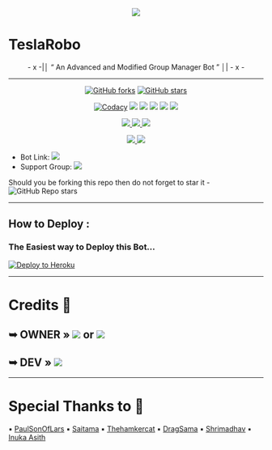 <p align="center">
  <img src="https://media.giphy.com/media/S7jznj1TlqH9otxZux/giphy.gif">
</p>

# TeslaRobo

<p align="center">
- x -|│  “	An Advanced and Modified Group Manager Bot ”  │| - x -
</p>

-------------------------------------------------

<p align="center">
    <a href="https://github.com/MadBoy-X/TeslaRobo/network"><img src="https://img.shields.io/github/forks/MadBoy-X/TeslaRobo?style=for-the-badge" alt="GitHub forks" /></a>
    <a href="https://github.com/MadBoy-X/TeslaRobo/stargazers"><img src="https://img.shields.io/github/stars/MadBoy-X/TeslaRobo?style=for-the-badge" alt="GitHub stars" /></a>
</p>
<p align="center">
    <a href="https://app.codacy.com/manual/MadBoy-X/TeslaRobo/dashboard"> <img src="https://img.shields.io/codacy/grade/4d58f2a402b54aed8a7d95f7add45a81?color=brightgreen&logo=codacy&logoColor=green&style=for-the-badge" alt="Codacy" /></a>
    <a href="https://github.com/MadBoy-X/TeslaRobo"> <img src="https://img.shields.io/github/repo-size/MadBoy-X/TeslaRobo?color=orange&logo=github&logoColor=green&style=for-the-badge" /></a>
    <a href="https://github.com/MadBoy-X/TeslaRobo/commits/Tesla"> <img src="https://img.shields.io/github/last-commit/MadBoy-X/TeslaRobo?color=brown&logo=github&logoColor=green&style=for-the-badge" /></a>
    <a href="https://github.com/MadBoy-X/TeslaRobo/issues"> <img src="https://img.shields.io/github/issues/MadBoy-X/TeslaRobo?color=blueviolet&logo=github&logoColor=green&style=for-the-badge" /></a>
    <a href="https://github.com/MadBoy-X/TeslaRobo/network/members"> <img src="https://img.shields.io/github/forks/MadBoy-X/TeslaRobo?color=red&logo=github&logoColor=green&style=for-the-badge" /></a>  
    <a href="https://pypi.org/project/Telethon/"> <img src="https://img.shields.io/pypi/v/telethon?color=yellow&label=telethon&logo=python&logoColor=green&style=for-the-badge" /></a>
</p>
<p align="center">
<a href="https://github.com/MadBoy-X/TeslaRobo" alt="GitHub release (latest by date including pre-releases)"> <img src="https://img.shields.io/github/v/release/MadBoy-X/TeslaRobo?include_prereleases?style=flat&logo=github" /> </a>
<a href="https://github.com/MadBoy-X/TeslaRobo" alt="GitHub repo size"> <img src="https://img.shields.io/github/repo-size/MadBoy-X/TeslaRobo" /> </a>
<a href="https://github.com/MadBoy-X/TeslaRobo/blob/master/LICENSE" alt="GPLv3 license"> <img src="https://img.shields.io/badge/License-GPLv3-blue.svg" /> </a>
</p>
<p align="center">
<a href="https://telegram.me/TeslaRobo_Chat" alt="Telegram!"> <img src="https://aleen42.github.io/badges/src/telegram.svg" /> </a>
<a href="https://github.com/MadBoy-X/TeslaRobo/graphs/commit-activity" alt="Maintenance"> <img src="https://img.shields.io/badge/Maintained%3F-yes-green.svg" /> </a>
</p>

* Bot Link:  <a href="https://telegram.me/TeslaRobo_Bot" alt="TeslaRobo"> <img src="https://img.shields.io/badge/%F0%9F%A4%96%20-TeslaRobo-blue" /> </a>
* Support Group: <a  href="https://telegram.me/TeslaRobo_Chat" alt="TeslaRobo Chat"> <img  src="https://img.shields.io/badge/%F0%9F%92%A1-Tesla%20Robo%20Chat-9cf" /> </a>

Should you be forking this repo then do not forget to star it - <img alt="GitHub Repo stars" src="https://img.shields.io/github/stars/MadBoy-X/TeslaRobo?color=white&label=%F0%9F%8C%9F%20star">
 
-------------------------------------------------
 
## How to Deploy :
  
### The Easiest way to Deploy this Bot...
  
[![Deploy to Heroku](https://www.herokucdn.com/deploy/button.svg)](https://heroku.com/deploy?template=https://github.com/MadBoy-X/TeslaRobo.git) 
  
-------------------------------------------------

# Credits 📍
  
## ➥ <b>OWNER</b> » <a href="https://github.com/madboy482" alt="MadBoy"> <img src="https://img.shields.io/badge/MADBOY-30302f?logo=github" /></a> or <a href="https://telegram.me/Warning_MadBoy_is_Back" alt="MadBoy"> <img src="https://img.shields.io/badge/MADBOY-dcdcdc?logo=telegram" /></a>

## ➥ <b>DEV</b> » <a href="https://telegram.me/ItS_PRaNAv_Xd" alt="Pranav"> <img src="https://img.shields.io/badge/PRANAV-adff2f?logo=telegram" /></a>

-------------------------------------------------
  
# Special Thanks to 📝

▪️ [PaulSonOfLars](https://github.com/PaulSonOfLars)
▪️ [Saitama](https://github.com/AnimeKaizoku/SaitamRobot)
▪️ [Thehamkercat](https://github.com/thehamkercat)
▪️ [DragSama](https://github.com/DragSama)
▪️ [Shrimadhav](https://github.com/SpEcHiDe)
▪️ [Inuka Asith](https://github.com/inukaasith)
